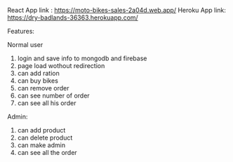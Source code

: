 React App link : https://moto-bikes-sales-2a04d.web.app/
Heroku App link: https://dry-badlands-36363.herokuapp.com/

Features:

Normal user
1. login and save info to mongodb and firebase
2. page load wothout redirection
3. can add ration
4. can buy bikes
5. can remove order
6. can see number of  order
7. can see all his order

Admin:
1. can add product
2. can delete product
3. can make admin
4. can see all the order